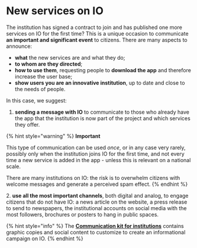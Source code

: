 # New services on IO

The institution has signed a contract to join and has published one more services on IO for the first time? This is a unique occasion to communicate **an important and significant event** to citizens. There are many aspects to announce:

* **what** the new services are and what they do;
* **to whom are they directed**;
* **how to use them**, requesting people to **download the app** and therefore increase the user base;
* **show users you are an innovative institution**, up to date and close to the needs of people. 

In this case, we suggest:

1. **sending a message with IO** to communicate to those who already have the app that the institution is now part of the project and which services they offer.

{% hint style="warning" %} **Important**

This type of communication can be used _once_, or in any case very rarely, possibly only when the institution joins IO for the first time, and not every time a new service is added in the app - unless this is relevant on a national scale.

There are many institutions on IO: the risk is to overwhelm citizens with welcome messages and generate a perceived spam effect. {% endhint %}

2\. **use all the most important channels**, both digital and analog, to engage citizens that do not have IO: a news article on the website, a press release to send to newspapers, the institutional accounts on social media with the most followers, brochures or posters to hang in public spaces. 

{% hint style="info" %} The [**Communication kit for institutions**](https://docs.pagopa.it/kit-di-comunicazione-per-gli-enti/) contains graphic copies and social content to customize to create an informational campaign on IO. {% endhint %}